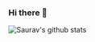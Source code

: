 ### Hi there 👋
![Saurav's github stats](https://github-readme-stats.vercel.app/api?username=microsaurav&show_icons=true&theme=radical&count_private=true)</br>
<!--
**microsaurav/microsaurav** is a ✨ _special_ ✨ repository because its `README.md` (this file) appears on your GitHub profile.

Here are some ideas to get you started:

- 🔭 I’m currently working on ...
- 🌱 I’m currently learning ...
- 👯 I’m looking to collaborate on ...
- 🤔 I’m looking for help with ...
- 💬 Ask me about ...
- 📫 How to reach me: ...
- 😄 Pronouns: ...
- ⚡ Fun fact: ...
-->
